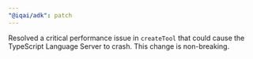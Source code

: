 ```yaml
---
"@iqai/adk": patch
---
```


Resolved a critical performance issue in `createTool` that could cause the TypeScript Language Server to crash. This change is non-breaking.
